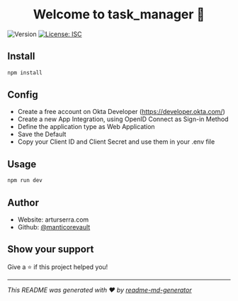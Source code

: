 <h1 align="center">Welcome to task_manager 👋</h1>
<p>
  <img alt="Version" src="https://img.shields.io/badge/version-1.0.0-blue.svg?cacheSeconds=2592000" />
  <a href="#" target="_blank">
    <img alt="License: ISC" src="https://img.shields.io/badge/License-ISC-yellow.svg" />
  </a>
</p>

## Install

```sh
npm install
```

## Config
- Create a free account on Okta Developer (https://developer.okta.com/)
- Create a new App Integration, using OpenID Connect as Sign-in Method
- Define the application type as Web Application
- Save the Default
- Copy your Client ID and Client Secret and use them in your .env file

## Usage

```sh
npm run dev
```

## Author

* Website: arturserra.com
* Github: [@manticorevault](https://github.com/manticorevault)

## Show your support

Give a ⭐️ if this project helped you!

***
_This README was generated with ❤️ by [readme-md-generator](https://github.com/kefranabg/readme-md-generator)_